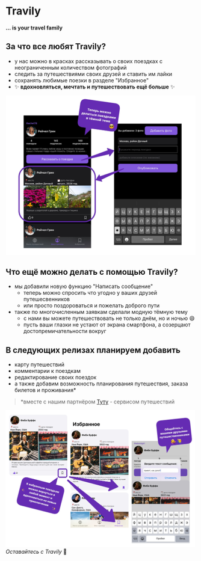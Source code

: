 # Travily
__... is your travel family__


## За что все любят Travily?

- у нас можно в красках рассказывать о своих поездках с неограниченным количеством фотографий
- следить за путешествиями своих друзей и ставить им лайки
- сохранять любимые поезки в разделе "Избранное"
- ✨ __вдохновляться, мечтать и путешествовать ещё больше__ ✨

![обординг темная тема](https://github.com/annrybinka/Travily/blob/main/Travily/Assets.xcassets/Study%20swift%20-%20screen1.jpg)


## Что ещё можно делать с помощью Travily?

- мы добавили новую функцию "Написать сообщение"
    - теперь можно спросить что угодно у ваших друзей путешесвенников
    - или просто поздороваться и пожелать доброго пути
- также по многочисленным заявкам сделали модную тёмную тему
    - с нами вы можете путешествовать не только днём, но и ночью :smile:
    - пусть ваши глазки не устают от экрана смартфона, а созерцают достопремичательности вокруг


## В следующих релизах планируем добавить

- карту путешествий
- комментарии к поездкам
- редактирование своих поездок
- а также добавим возможность планирования путешествия, заказа билетов и проживания*
> *вместе с нашим партнёром [Туту](https://www.tutu.ru/) - сервисом путешествий

![онбординг](https://github.com/annrybinka/Travily/blob/main/Travily/Assets.xcassets/Study%20swift%20-%20screen2.jpg)
_Оставайтесь с Travily_ 🤍
